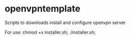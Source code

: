# openvpntemplate
Scripts to downloads install and configure openvpn server

For use:
chmod +x installer.sh; ./installer.sh;
